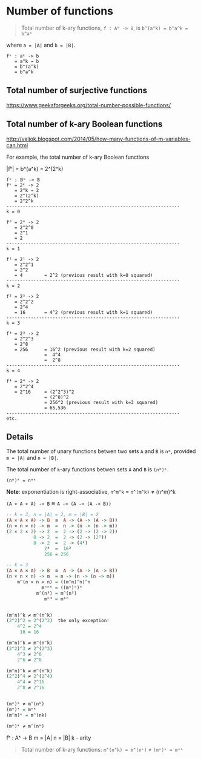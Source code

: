 # Number of functions

>Total number of k-ary functions, `f : Aᵏ -> B`, is `b^(a^k) = b^a^k = b^aᵏ`

where `a = |A|` and `b = |B|`.

```
fᵏ : aᵏ -> b
   = a^k → b
   = b^(a^k)
   = b^a^k
```


## Total number of surjective functions
https://www.geeksforgeeks.org/total-number-possible-functions/


## Total number of k-ary Boolean functions

http://valjok.blogspot.com/2014/05/how-many-functions-of-m-variables-can.html

For example, the total number of k-ary Boolean functions

|fᵏ| = b^(a^k) = 2^(2^k)

```
fᵏ : 𝔹ᵏ -> 𝔹
fᵏ = 2ᵏ -> 2
   = 2^k → 2
   = 2^(2^k)
   = 2^2^k
----------------------------------------------------------------
k = 0

f⁰ = 2⁰ -> 2
   = 2^2^0
   = 2^1
   = 2
----------------------------------------------------------------
k = 1

f¹ = 2¹ -> 2
   = 2^2^1
   = 2^2
   = 4        = 2^2 (previous result with k=0 squared)
----------------------------------------------------------------
k = 2

f² = 2² -> 2
   = 2^2^2
   = 2^4
   = 16       = 4^2 (previous result with k=1 squared)
----------------------------------------------------------------
k = 3

f³ = 2³ -> 2
   = 2^2^3
   = 2^8
   = 256      = 16^2 (previous result with k=2 squared)
              =  4^4
              =  2^8
----------------------------------------------------------------
k = 4

f⁴ = 2⁴ -> 2
   = 2^2^4
   = 2^16     = (2^2^3)^2
              = (2^8)^2
              = 256^2 (previous result with k=3 squared)
              = 65,536
----------------------------------------------------------------
etc.
```


## Details

The total number of unary functions betwen two sets `A` and `B` is `nᵐ`, provided `m = |A|` and `n = |B|`.

The total number of `k`-ary functions betwen sets `A` and `B` is `(nᵐ)ᵏ`.

`(nᵐ)ᵏ = nᵐᵏ`

**Note**: exponentiation is right-associative, `n^m^k` = `n^(m^k)` ≠ (n^m)^k



`(A ⨯ A ⨯ A) -> B` ≅ `A -> (A -> (A -> B))`

```hs
-- k = 3, n = |A| = 2, m = |B| = 2
(A ⨯ A ⨯ A) -> B  ≅  A -> (A -> (A -> B))
(n ⨯ n ⨯ n) -> m  =  n -> (n -> (n -> m))
(2 ⨯ 2 ⨯ 2) -> 2  =  2 -> (2 -> (2 -> 2))
          8 -> 2  =  2 -> (2 -> (2²))
          8 -> 2  =  2 -> (4²)
              2⁸  =  16²
              256 = 256

-- k = 3
(A ⨯ A ⨯ A) -> B  ≅  A -> (A -> (A -> B))
(n ⨯ n ⨯ n) -> m  = n -> (n -> (n -> m))
    m^(n ⨯ n ⨯ n) = ((m^n)^n)^n
             mⁿⁿⁿ = ((mⁿ)ⁿ)ⁿ
           m^(n³) = m^(n³)
              mⁿ³ = m³ⁿ


(m^n)^k ≠ m^(n^k)
(2^2)^2 = 2^(2^2)  the only exception!
    4^2 = 2^4
     16 = 16

(m^n)^k ≠ m^(n^k)
(2^2)^3 ≠ 2^(2^3)
    4^3 ≠ 2^8
    2^6 ≠ 2^8

(m^n)^k ≠ m^(n^k)
(2^2)^4 ≠ 2^(2^4)
    4^4 ≠ 2^16
    2^8 ≠ 2^16


(mⁿ)ᵏ ≠ m^(nᵏ)
(mⁿ)ᵏ = mⁿᵏ
(m^n)ᵏ = m^(nk)

(mⁿ)ᵏ ≠ m^(nᵏ)

```


fᵏ : Aᵏ -> B
m = |A|
n = |B|
k - arity

>Total number of k-ary functions: `m^(n^k) = m^(nᵏ)` ≠ `(mⁿ)ᵏ = mⁿᵏ`
